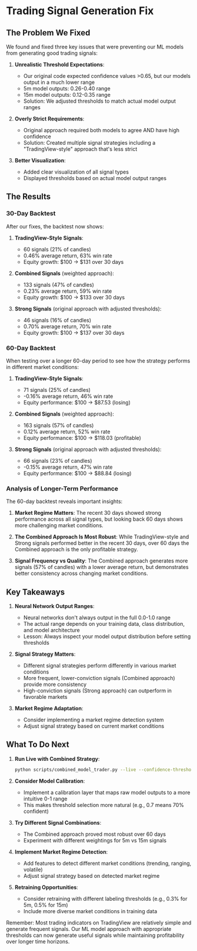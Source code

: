 # Trading Signal Generation Fix

## The Problem We Fixed

We found and fixed three key issues that were preventing our ML models from generating good trading signals:

1. **Unrealistic Threshold Expectations**: 
   - Our original code expected confidence values >0.65, but our models output in a much lower range
   - 5m model outputs: 0.26-0.40 range
   - 15m model outputs: 0.12-0.35 range
   - Solution: We adjusted thresholds to match actual model output ranges

2. **Overly Strict Requirements**:
   - Original approach required both models to agree AND have high confidence
   - Solution: Created multiple signal strategies including a "TradingView-style" approach that's less strict

3. **Better Visualization**:
   - Added clear visualization of all signal types
   - Displayed thresholds based on actual model output ranges

## The Results

### 30-Day Backtest

After our fixes, the backtest now shows:

1. **TradingView-Style Signals**: 
   - 60 signals (21% of candles)
   - 0.46% average return, 63% win rate
   - Equity growth: $100 → $131 over 30 days

2. **Combined Signals** (weighted approach):
   - 133 signals (47% of candles)
   - 0.23% average return, 59% win rate
   - Equity growth: $100 → $133 over 30 days

3. **Strong Signals** (original approach with adjusted thresholds):
   - 46 signals (16% of candles)
   - 0.70% average return, 70% win rate
   - Equity growth: $100 → $137 over 30 days

### 60-Day Backtest

When testing over a longer 60-day period to see how the strategy performs in different market conditions:

1. **TradingView-Style Signals**: 
   - 71 signals (25% of candles)
   - -0.16% average return, 46% win rate
   - Equity performance: $100 → $87.53 (losing)

2. **Combined Signals** (weighted approach):
   - 163 signals (57% of candles)
   - 0.12% average return, 52% win rate
   - Equity performance: $100 → $118.03 (profitable)

3. **Strong Signals** (original approach with adjusted thresholds):
   - 66 signals (23% of candles)
   - -0.15% average return, 47% win rate
   - Equity performance: $100 → $88.84 (losing)

### Analysis of Longer-Term Performance

The 60-day backtest reveals important insights:

1. **Market Regime Matters**: The recent 30 days showed strong performance across all signal types, but looking back 60 days shows more challenging market conditions.

2. **The Combined Approach Is Most Robust**: While TradingView-style and Strong signals performed better in the recent 30 days, over 60 days the Combined approach is the only profitable strategy.

3. **Signal Frequency vs Quality**: The Combined approach generates more signals (57% of candles) with a lower average return, but demonstrates better consistency across changing market conditions.

## Key Takeaways

1. **Neural Network Output Ranges**: 
   - Neural networks don't always output in the full 0.0-1.0 range
   - The actual range depends on your training data, class distribution, and model architecture
   - Lesson: Always inspect your model output distribution before setting thresholds

2. **Signal Strategy Matters**:
   - Different signal strategies perform differently in various market conditions
   - More frequent, lower-conviction signals (Combined approach) provide more consistency
   - High-conviction signals (Strong approach) can outperform in favorable markets

3. **Market Regime Adaptation**:
   - Consider implementing a market regime detection system
   - Adjust signal strategy based on current market conditions

## What To Do Next

1. **Run Live with Combined Strategy**:
   ```bash
   python scripts/combined_model_trader.py --live --confidence-threshold 0.3 --combined-threshold 0.25
   ```

2. **Consider Model Calibration**:
   - Implement a calibration layer that maps raw model outputs to a more intuitive 0-1 range
   - This makes threshold selection more natural (e.g., 0.7 means 70% confident)

3. **Try Different Signal Combinations**:
   - The Combined approach proved most robust over 60 days
   - Experiment with different weightings for 5m vs 15m signals

4. **Implement Market Regime Detection**:
   - Add features to detect different market conditions (trending, ranging, volatile)
   - Adjust signal strategy based on detected market regime

5. **Retraining Opportunities**:
   - Consider retraining with different labeling thresholds (e.g., 0.3% for 5m, 0.5% for 15m)
   - Include more diverse market conditions in training data

Remember: Most trading indicators on TradingView are relatively simple and generate frequent signals. Our ML model approach with appropriate thresholds can now generate useful signals while maintaining profitability over longer time horizons. 